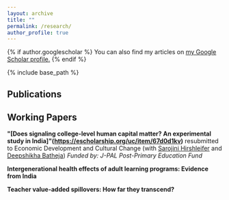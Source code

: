 ```yaml
---
layout: archive
title: ""
permalink: /research/
author_profile: true
---
```



{% if author.googlescholar %}
  You can also find my articles on <u><a href="{{author.googlescholar}}">my Google Scholar profile</a>.</u>
{% endif %}

{% include base_path %}

## Publications

## Working Papers

**"[Does signaling college-level human capital matter? An experimental study in India]"(https://escholarship.org/uc/item/67d0d1kv)** resubmitted to Economic Development and Cultural Change (with [Sarojini Hirshleifer](https://profiles.ucr.edu/app/home/profile/shirsh) and [Deepshikha Batheja](https://www.deepshikhabatheja.com))
*Funded by: J-PAL Post-Primary Education Fund*


**Intergenerational health effects of adult learning programs: Evidence from India**

<!-- **Intergenerational Health Effects of Adult Learning Programs: Evidence from India** ([Job Market Paper](/files/JMP_Kaur2022.pdf)) -->
<!-- [(Draft)](https://papers.ssrn.com/sol3/papers.cfm?abstract_id=4120022) -->
 
<!-- I estimate the impact of a large-scale adult learning program on child health. Beginning in 2009, the government of India phased in an education campaign targeting rural women in districts with an adult female literacy rate of 50 percent or below. I exploit the exogenous variation created by the program implementation in a regression discontinuity framework using a nationally representative household survey. I find that children whose mothers are eligible for the program are less malnourished, with improved health outcomes measured by height-for-age and weight-for-age z-scores. The results are likely driven by increased diversity in children’s diets and higher labor force participation of mothers. I do not find evidence for changes in fertility behavior and utilization of healthcare services. The results translate to a large social gain induced by favorable child health outcomes, suggesting additional scope for well-designed adult learning programs in developing countries to raise overall welfare.-->


**Teacher value-added spillovers: How far they transcend?**

<!--Good teachers affect both the short- and long-term achievements of their students. Apart from influencing their own students, teachers may also have broader impacts by increasing the performance of future peers of their students. I quantify teacher effects on such spillovers. The identification comes from the natural transitions of students from multiple elementary schools into a single middle school. I find that the positive impact of teachers on their students spills over to affect their students’ future peers with improved cognitive and non-cognitive outcomes in middle school and long-run outcomes in high school. Such unaccounted spillovers underestimate the actual effectiveness of a teacher.-->

<!-- *Status: Draft coming soon* -->
   



<!-- *Status: Draft coming soon*  -->

<!-- # Work in Progress  -->

<!-- **Curriculum Reforms, Adult Health, and Mortality** (with [Bahadir Dursun](https://sites.google.com/site/dursunbahadir/home), [Ozkan Eren](http://www.ozkaneren.com) and [Erdal Tekin](https://sites.google.com/view/etekin)) -->

<!-- *Status: Data agreement in progress* -->
